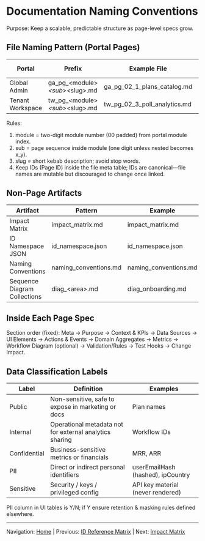 # Documentation Naming Conventions

Purpose: Keep a scalable, predictable structure as page-level specs grow.

## File Naming Pattern (Portal Pages)

| Portal | Prefix | Example File | Page ID Mapping |
|--------|--------|--------------|-----------------|
| Global Admin | ga_pg_&lt;module&gt;_&lt;sub&gt;_&lt;slug&gt;.md | ga_pg_02_1_plans_catalog.md | PG:GA:02.1 |
| Tenant Workspace | tw_pg_&lt;module&gt;_&lt;sub&gt;_&lt;slug&gt;.md | tw_pg_02_3_poll_analytics.md | PG:TW:02.3 |

Rules:

1. module = two-digit module number (00 padded) from portal module index.
2. sub = page sequence inside module (one digit unless nested becomes x_y).
3. slug = short kebab description; avoid stop words.
4. Keep IDs (Page ID) inside the file meta table; IDs are canonical—file names are mutable but discouraged to change once linked.

## Non-Page Artifacts

| Artifact | Pattern | Example |
|----------|---------|---------|
| Impact Matrix | impact_matrix.md | impact_matrix.md |
| ID Namespace JSON | id_namespace.json | id_namespace.json |
| Naming Conventions | naming_conventions.md | naming_conventions.md |
| Sequence Diagram Collections | diag_&lt;area&gt;.md | diag_onboarding.md |

## Inside Each Page Spec

Section order (fixed): Meta → Purpose → Context & KPIs → Data Sources → UI Elements → Actions & Events → Domain Aggregates → Metrics → Workflow Diagram (optional) → Validation/Rules → Test Hooks → Change Impact.

## Data Classification Labels

| Label | Definition | Examples |
|-------|-----------|----------|
| Public | Non-sensitive, safe to expose in marketing or docs | Plan names |
| Internal | Operational metadata not for external analytics sharing | Workflow IDs |
| Confidential | Business-sensitive metrics or financials | MRR, ARR |
| PII | Direct or indirect personal identifiers | userEmailHash (hashed), ipCountry |
| Sensitive | Security / keys / privileged config | API key material (never rendered) |

PII column in UI tables is Y/N; if Y ensure retention & masking rules defined elsewhere.

---
Navigation: [Home](home.md) | Previous: [ID Reference Matrix](id_reference_matrix.md) | Next: [Impact Matrix](impact_matrix.md)
